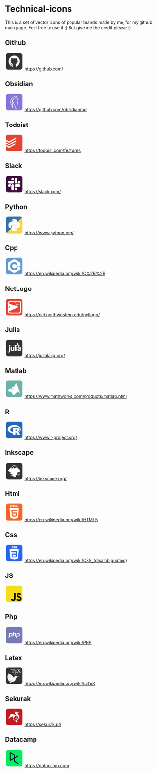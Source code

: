 # Technical-icons
This is a set of vector icons of popular brands made by me, for my github main page. Feel free to use it ;) But give me the credit please :) 

## Github
<img src="icons/git-sqr.png" height="60"> https://github.com/

## Obsidian
<img src="icons/obs-sqr.png" height="60"> https://github.com/obsidianmd

## Todoist
<img src="icons/todo-sqr.png" height="60"> https://todoist.com/features

## Slack
<img src="icons/sla-sqr.png" height="60"> https://slack.com/

## Python
<img src="icons/pyt-sqr.png" height="60"> https://www.python.org/

## Cpp
<img src="icons/cpp-sqr.png" height="60"> https://en.wikipedia.org/wiki/C%2B%2B

## NetLogo
<img src="icons/net-sqr.png" height="60"> https://ccl.northwestern.edu/netlogo/

## Julia
<img src="icons/jul-sqr.png" height="60"> https://julialang.org/

## Matlab
<img src="icons/mat-sqr.png" height="60"> https://www.mathworks.com/products/matlab.html

## R
<img src="icons/r-sqr.png" height="60"> https://www.r-project.org/

## Inkscape
<img src="icons/ink-sqr.png" height="60"> https://inkscape.org/

## Html
<img src="icons/html-sqr.png" height="60"> https://en.wikipedia.org/wiki/HTML5

## Css
<img src="icons/css-sqr.png" height="60"> https://en.wikipedia.org/wiki/CSS_(disambiguation)

## JS
<img src="icons/js-sqr.png" height="60">

## Php
<img src="icons/php-sqr.png" height="60"> https://en.wikipedia.org/wiki/PHP

## Latex
<img src="icons/tex-sqr.png" height="60"> https://en.wikipedia.org/wiki/LaTeX

## Sekurak
<img src="icons/sekurak-sqr.png" height="60"> https://sekurak.pl/

## Datacamp
<img src="icons/dcamp-sqr.png" height="60"> https://datacamp.com